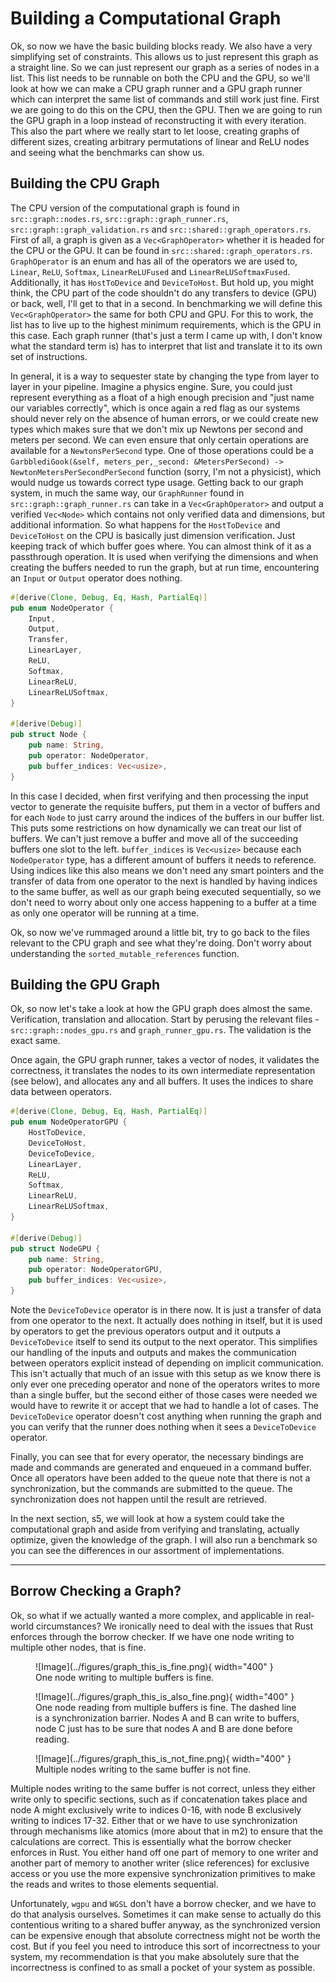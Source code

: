 # Building a Computational Graph
Ok, so now we have the basic building blocks ready. We also have a very simplifying set of constraints. This
allows us to just represent this graph as a straight line. So we can just represent our graph as a
series of nodes in a list. This list needs to be runnable on both the CPU and the GPU, so we'll look
at how we can make a CPU graph runner and a GPU graph runner which can interpret the same list of
commands and still work just fine. First we are going to do this on the CPU, then the GPU. Then
we are going to run the GPU graph in a loop instead of reconstructing it with every iteration.
This also the part where we really start to let loose, creating graphs of different sizes,
creating arbitrary permutations of linear and ReLU nodes and seeing what the benchmarks can show us.

## Building the CPU Graph
The CPU version of the computational graph is found in ```src::graph::nodes.rs```,
```src::graph::graph_runner.rs```, ```src::graph::graph_validation.rs``` and
```src::shared::graph_operators.rs```. First of all, a graph is given as a
```Vec<GraphOperator>``` whether it is headed for the CPU or the GPU.
It can be found in ```src::shared::graph_operators.rs```.
```GraphOperator``` is an enum and has all of the operators we are used to,
```Linear```, ```ReLU```, ```Softmax```, ```LinearReLUFused``` and ```LinearReLUSoftmaxFused```.
Additionally, it has ```HostToDevice``` and ```DeviceToHost```. But hold up, you might think,
the CPU part of the code shouldn't do any transfers to device (GPU) or back, well, I'll get to
that in a second. In benchmarking we will define this ```Vec<GraphOperator>``` the same for
both CPU and GPU. For this to work, the list has to live up to the highest minimum requirements,
which is the GPU in this case. Each graph runner (that's just a term I came up with, I don't know
what the standard term is) has to interpret that list and translate it to its own set of instructions.

In general, it is a way to sequester state by changing the type from layer to layer in your pipeline.
Imagine a physics engine. Sure, you could just represent everything as a float of a high enough precision and
"just name our variables correctly", which is once again a red flag as our systems should never rely on
the absence of human errors, or we could create new types which makes sure that we don't mix up
Newtons per second and meters per second. We can even ensure that only certain operations are available
for a ```NewtonsPerSecond``` type. One of those operations could be a
```GarbblediGook(&self, meters_per,_second: &MetersPerSecond) -> NewtonMetersPerSecondPerSecond```
function (sorry, I'm not a physicist), which would nudge us towards correct type usage. Getting back to
our graph system, in much the same way, our ```GraphRunner``` found in ```src::graph::graph_runner.rs```
can take in a ```Vec<GraphOperator>``` and output a verified ```Vec<Node>``` which contains not only
verified data and dimensions, but additional information. So what happens for the ```HostToDevice``` and
```DeviceToHost``` on the CPU is basically just dimension verification. Just keeping track of which buffer
goes where. You can almost think of it as a passthrough operation. It is used when verifying the
dimensions and when creating the buffers needed to run the graph, but at run time, encountering an
```Input``` or ```Output``` operator does nothing.

```rust
#[derive(Clone, Debug, Eq, Hash, PartialEq)]
pub enum NodeOperator {
    Input,
    Output,
    Transfer,
    LinearLayer,
    ReLU,
    Softmax,
    LinearReLU,
    LinearReLUSoftmax,
}

#[derive(Debug)]
pub struct Node {
    pub name: String,
    pub operator: NodeOperator,
    pub buffer_indices: Vec<usize>,
}
```

In this case I decided, when first verifying and then processing the input vector to generate the
requisite buffers, put them in a vector of buffers and for each ```Node``` to just carry around the
indices of the buffers in our buffer list. This puts some restrictions on how dynamically we can treat
our list of buffers. We can't just remove a buffer and move all of the succeeding buffers one slot to the
left. ```buffer_indices``` is ```Vec<usize>``` because each ```NodeOperator``` type, has a different
amount of buffers it needs to reference. Using indices like this also means we don't need any
smart pointers and the transfer of data from one operator to the next is handled by having indices to
the same buffer, as well as our graph being executed sequentially, so we don't need to worry about
only one access happening to a buffer at a time as only one operator will be running at a time.

Ok, so now we've rummaged around a little bit, try to go back to the files relevant to the CPU graph
and see what they're doing. Don't worry about understanding the ```sorted_mutable_references```
function.

## Building the GPU Graph
Ok, so now let's take a look at how the GPU graph does almost the same. Verification, translation
and allocation. Start by perusing the relevant files - ```src::graph::nodes_gpu.rs``` and
```graph_runner_gpu.rs```. The validation is the exact same.

Once again, the GPU graph runner, takes a vector of nodes, it validates the correctness, it translates
the nodes to its own intermediate representation (see below), and allocates any and all buffers.
It uses the indices to share data between operators.

```rust
#[derive(Clone, Debug, Eq, Hash, PartialEq)]
pub enum NodeOperatorGPU {
    HostToDevice,
    DeviceToHost,
    DeviceToDevice,
    LinearLayer,
    ReLU,
    Softmax,
    LinearReLU,
    LinearReLUSoftmax,
}

#[derive(Debug)]
pub struct NodeGPU {
    pub name: String,
    pub operator: NodeOperatorGPU,
    pub buffer_indices: Vec<usize>,
}
```

Note the ```DeviceToDevice``` operator is in there now. It is just a transfer of data from one
operator to the next. It actually does nothing in itself, but it is used by operators to get the previous
operators output and it outputs a ```DeviceToDevice``` itself to send its output to the next operator.
This simplifies our handling of the inputs and outputs and makes the communication between
operators explicit instead of depending on implicit communication. This isn't actually that much
of an issue with this setup as we know there is only ever one preceding operator and none of the
operators writes to more than a single buffer, but the second either of those cases were needed
we would have to rewrite it or accept that we had to handle a lot of cases. The ```DeviceToDevice```
operator doesn't cost anything when running the graph and you can verify that the runner
does nothing when it sees a ```DeviceToDevice``` operator.

Finally, you can see that for every operator, the necessary bindings are made and commands are generated
and enqueued in a command buffer. Once all operators have been added to the queue note that there is
not a synchronization, but the commands are submitted to the queue. The synchronization does not happen
until the result are retrieved.

In the next section, s5, we will look at how a system could take the computational graph and aside from
verifying and translating, actually optimize, given the knowledge of the graph. I will also run
a benchmark so you can see the differences in our assortment of implementations.

_________________

## Borrow Checking a Graph?
Ok, so what if we actually wanted a more complex, and applicable in real-world circumstances?
We ironically need to deal with the issues that Rust enforces through the borrow checker.
If we have one node writing to multiple other nodes, that is fine.

<figure markdown>
![Image](../figures/graph_this_is_fine.png){ width="400" }
<figcaption>
One node writing to multiple buffers is fine.
</figcaption>
</figure>

<figure markdown>
![Image](../figures/graph_this_is_also_fine.png){ width="400" }
<figcaption>
One node reading from multiple buffers is fine. The dashed line is a synchronization barrier.
Nodes A and B can write to buffers, node C just has to be sure that nodes A and B are done before reading.
</figcaption>
</figure>

<figure markdown>
![Image](../figures/graph_this_is_not_fine.png){ width="400" }
<figcaption>
Multiple nodes writing to the same buffer is not fine.
</figcaption>
</figure>

Multiple nodes writing to the same buffer is not correct, unless they either write only to
specific sections, such as if concatenation takes place and node A might exclusively write
to indices 0-16, with node B exclusively writing to indices 17-32. Either that or we
have to use synchronization through mechanisms like atomics (more about that in m2)
to ensure that the calculations are correct. This is essentially what the borrow
checker enforces in Rust. You either hand off one part of memory to one writer
and another part of memory to another writer (slice references) for exclusive access
or you use the more expensive synchronization primitives to make the reads and writes
to those elements sequential.

Unfortunately, ```wgpu``` and ```WGSL``` don't have a borrow checker, and we have to do that
analysis ourselves. Sometimes it can make sense to actually do this contentious writing
to a shared buffer anyway, as the synchronized version can be expensive enough that
absolute correctness might not be worth the cost. But if you feel you need to introduce this
sort of incorrectness to your system, my recommendation is that you make absolutely sure that
the incorrectness is confined to as small a pocket of your system as possible.
